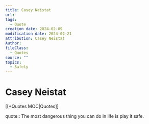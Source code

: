 ```yaml
---
title: Casey Neistat
url: 
tags:
  - Quote
creation date: 2024-02-09
modification date: 2024-02-21
attribution: Casey Neistat
Author: 
fileClass:
  - Quotes
source: ""
topics:
  - Safety
---
```


# Casey Neistat

[[+Quotes MOC|Quotes]]

quote:: The most dangerous thing you can do in life is play it safe.
